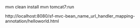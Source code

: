 mvn clean install
mvn tomcat7:run

http://localhost:8080/sf-mvc-bean_name_url_handler_mapping-annotation/helloworld.html

